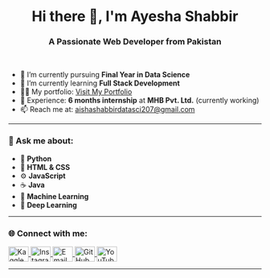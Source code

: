<h1 align="center">Hi there 👋, I'm Ayesha Shabbir</h1>
<h3 align="center">A Passionate Web Developer from Pakistan</h3>

<br>

- 🔭 I’m currently pursuing **Final Year in Data Science**  
- 🌱 I’m currently learning **Full Stack Development**  
- 👨‍💻 My portfolio: [Visit My Portfolio](https://sticky-jori-techinnovations-0c5d08ff.koyeb.app/)
- 💼 Experience: **6 months internship** at **MHB Pvt. Ltd.** (currently working)  
- 📫 Reach me at: <a href="mailto:aishashabbirdatasci207@gmail.com">aishashabbirdatasci207@gmail.com</a>  

---

<h3>💬 Ask me about:</h3>
<ul>
  <li>🐍 <strong>Python</strong></li>
  <li>🎨 <strong>HTML & CSS</strong></li>
  <li>⚙️ <strong>JavaScript</strong></li>
  <li>☕ <strong>Java</strong></li>
  <li>🤖 <strong>Machine Learning</strong></li>
  <li>🧠 <strong>Deep Learning</strong></li>
</ul>

---

<h3>🌐 Connect with me:</h3>
<p align="left">
  <!-- Kaggle -->
  <a href="https://www.kaggle.com/aishashabbir" target="_blank">
    <img align="center" src="https://www.kaggle.com/static/images/site-logo.png" alt="Kaggle" height="30" width="40" />
  </a>
  <!-- Instagram -->
  <a href="https://instagram.com/ayesha_shabbir4" target="_blank">
    <img align="center" src="https://raw.githubusercontent.com/rahuldkjain/github-profile-readme-generator/master/src/images/icons/Social/instagram.svg" alt="Instagram" height="30" width="40" />
  </a>
  <!-- Email -->
  <a href="mailto:aishashabbirdatasci207@gmail.com" target="_blank">
    <img align="center" src="https://cdn-icons-png.flaticon.com/512/732/732200.png" alt="Email" height="30" width="40" />
  </a>
  <!-- GitHub -->
  <a href="https://github.com/Ayeshashabbir01" target="_blank">
    <img align="center" src="https://raw.githubusercontent.com/rahuldkjain/github-profile-readme-generator/master/src/images/icons/Social/github.svg" alt="GitHub" height="30" width="40" />
  </a>
  <!-- YouTube -->
<a href="(https://www.youtube.com/@AyeshaShabbir-k1c)" target="_blank">
  <img align="center" src="https://upload.wikimedia.org/wikipedia/commons/4/42/YouTube_icon_%282013-2017%29.png" alt="YouTube" height="30" width="40" />
</a>

</p>

---


